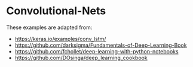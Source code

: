 # Convolutional-Nets
These examples are adapted from:
* https://keras.io/examples/conv_lstm/
* https://github.com/darksigma/Fundamentals-of-Deep-Learning-Book
* https://github.com/fchollet/deep-learning-with-python-notebooks
* https://github.com/DOsinga/deep_learning_cookbook

